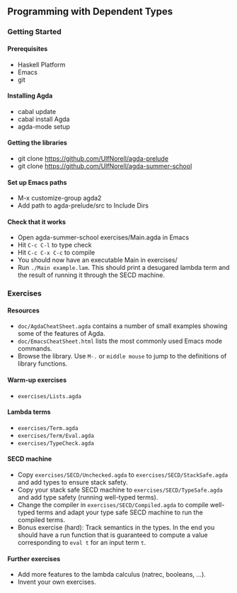 
## Programming with Dependent Types

### Getting Started

#### Prerequisites
- Haskell Platform
- Emacs
- git

#### Installing Agda
- cabal update
- cabal install Agda
- agda-mode setup

#### Getting the libraries
- git clone https://github.com/UlfNorell/agda-prelude
- git clone https://github.com/UlfNorell/agda-summer-school

#### Set up Emacs paths
- M-x customize-group agda2
- Add path to agda-prelude/src to Include Dirs

#### Check that it works
- Open agda-summer-school exercises/Main.agda in Emacs
- Hit `C-c C-l` to type check
- Hit `C-c C-x C-c` to compile
- You should now have an executable Main in exercises/
- Run `./Main example.lam`. This should print a desugared lambda term and the
  result of running it through the SECD machine.

### Exercises

#### Resources

- `doc/AgdaCheatSheet.agda` contains a number of small examples showing some of the features of Agda.
- `doc/EmacsCheatSheet.html` lists the most commonly used Emacs mode commands.
- Browse the library. Use `M-.` or `middle mouse` to jump to the definitions of library functions.

#### Warm-up exercises

- `exercises/Lists.agda`

#### Lambda terms

- `exercises/Term.agda`
- `exercises/Term/Eval.agda`
- `exercises/TypeCheck.agda`

#### SECD machine

- Copy `exercises/SECD/Unchecked.agda` to `exercises/SECD/StackSafe.agda` and add types to ensure stack safety.
- Copy your stack safe SECD machine to `exercises/SECD/TypeSafe.agda` and add type safety (running well-typed terms).
- Change the compiler in `exercises/SECD/Compiled.agda` to compile well-typed terms and adapt your type safe SECD machine to run the compiled terms.
- Bonus exercise (hard): Track semantics in the types. In the end you should have a run function that is guaranteed to compute a value corresponding to `eval t` for an input term `t`.

#### Further exercises

- Add more features to the lambda calculus (natrec, booleans, ...).
- Invent your own exercises.
